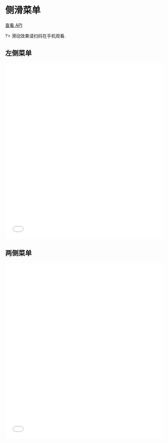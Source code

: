 # 侧滑菜单

[查看 API](http://www.easybui.com/guide/api/classes/bui.searchbar.html)

?> 滑动效果请扫码在手机观看.

## 左侧菜单

<iframe width="100%" height="560" src="//www.easybui.com/demo/source.html?url=pages/ui_controls/bui.sidebar&code=full,result" allowfullscreen="allowfullscreen" frameborder="0"></iframe>

## 两侧菜单

<iframe width="100%" height="560" src="//www.easybui.com/demo/source.html?url=pages/ui_controls/bui.sidebar_double&code=full,result" allowfullscreen="allowfullscreen" frameborder="0"></iframe>
